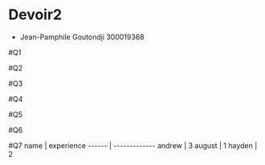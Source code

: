 # Devoir2
- Jean-Pamphile Goutondji 300019368

#Q1


#Q2


#Q3


#Q4


#Q5


#Q6


#Q7
name   | experience
------ | -------------
andrew | 3
august | 1
hayden | 2

